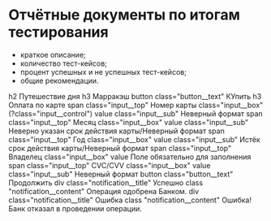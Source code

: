 # Отчётные документы по итогам тестирования

* краткое описание;
* количество тест-кейсов;
* процент успешных и не успешных тест-кейсов;
* общие рекомендации.

h2 Путешествие дня
h3 Марракэш
button class="button__text" КУпить
h3 Оплата по карте
span class="input__top" Номер карты class="input__box" (?class="input__control") value
class="input__sub" Неверный формат
span class="input__top" Месяц class="input__box" value
class="input__sub" Неверно указан срок действия карты/Неверный формат
span class="input__top" Год class="input__box" value
class="input__sub" Истёк срок действия карты/Неверный формат
span class="input__top" Владелец class="input__box" value
Поле обязательно для заполнения
span class="input__top" CVC/CVV class="input__box" value
class="input__sub" Неверный формат
button class="button__text" Продолжить
div class="notification__title" Успешно 
class "notification__content" Операция одобрена Банком.
div class="notification__title" Ошибка
class "notification__content" Ошибка! Банк отказал в проведении операции.